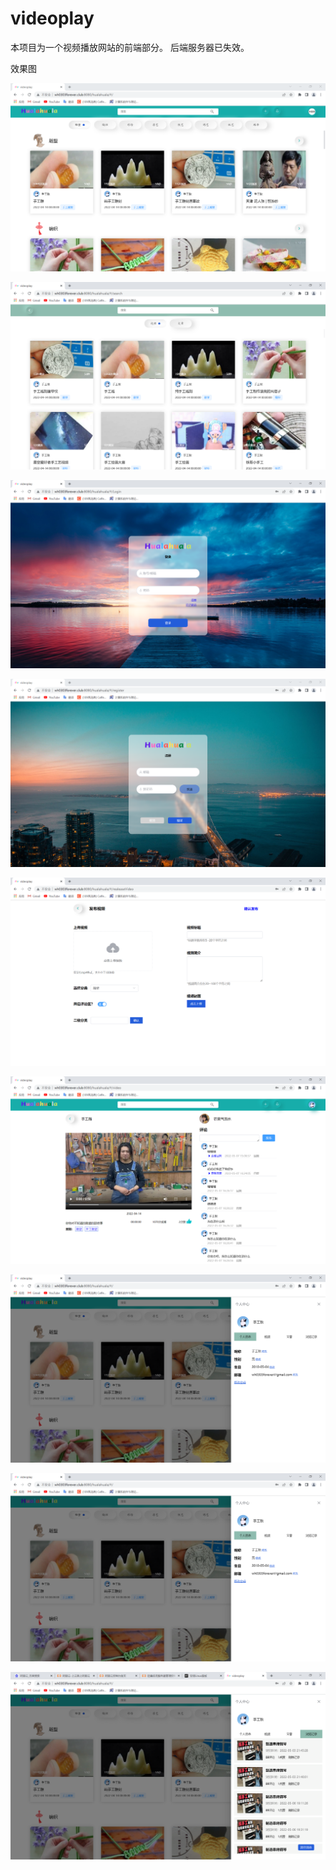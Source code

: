 # videoplay

本项目为一个视频播放网站的前端部分。
后端服务器已失效。





效果图

![](md_images/1.png)

![2、](md_images/2、.png)

![7](md_images/7.png)

![3](md_images/3.png)

![4](md_images/4.png)

![5](md_images/5.png)

![6](md_images/6.png)

![8](md_images/8.png)

![9](md_images/9.png)
